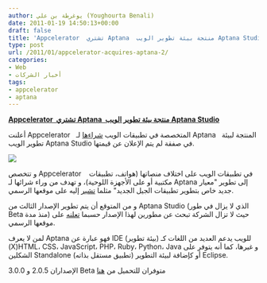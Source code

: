 ```yaml
---
author: يوغرطة بن علي (Youghourta Benali)
date: 2011-01-19 14:50:13+00:00
draft: false
title: 'Appcelerator  تشتري Aptana  منتجة بيئة تطوير الويب Aptana Studio '
type: post
url: /2011/01/appcelerator-acquires-aptana-2/
categories:
- Web
- أخبار الشركات
tags:
- appcelerator
- aptana
---
```


**[Appcelerator  تشتري Aptana  منتجة بيئة تطوير الويب Aptana Studio](https://www.it-scoop.com/2011/01/appcelerator-acquires-aptana/)**


أعلنت Appcelerator   المتخصصة في تطبيقات الويب [شراءها](http://www.appcelerator.com/appcelerator-acquires-aptana/) لـ Aptana   المنتجة لبيئة تطوير الويب Aptana Studio في صفقة لم يتم الإعلان عن قيمتها.


[![](http://www.appcelerator.com/wp-content/uploads/2011/01/aptana_appc_frontpage_image.png )
](https://www.it-scoop.com/2011/01/appcelerator-acquires-aptana/)


و تتخصص Appcelerator    في تطبيقات الويب على اختلاف منصاتها (هواتف، تطبيقات مكتبية أو على الأجهزة اللوحية)، و تهدف من وراء شرائها لـ Aptana إلى تطوير "معيار جديد خاص بتطوير تطبيقات الجيل الجديد" مثلما [تشير](http://www.appcelerator.com/appcelerator-acquires-aptana/) إليه على موقعها الرسمي.

و من المتوقع أن يتم تطوير الإصدار الثالث من Aptana Studio (الذي لا يزال في طور Beta منذ مدة) حيث لا تزال الشركة تبحث عن مطورين لهذا الإصدار حسبما [تعلنه](http://www.aptana.com/) على موقعها الرسمي.

لمن لا يعرف Aptana فهو عبارة عن IDE (بيئة تطوير) للويب يدعم العديد من اللغات كـ (X)HTML، CSS، JavaScript، PHP، Ruby، Python، Java و غيرها، كما أنه يتوفر على الشكلين Standalone (تطبيق مستقل بذاته) أو كإضافة لبيئة التطوير Eclipse.

الإصداران 2.0.5 و 3.0.0 Beta متوفران للتحميل من [هنا](http://www.aptana.com/)
